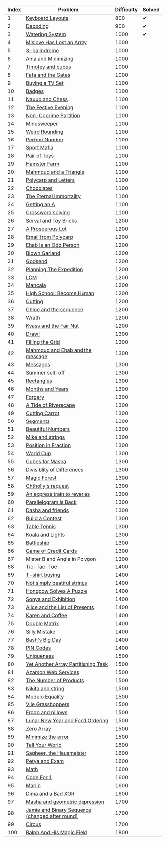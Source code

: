 | Index | Problem                                                                                            | Difficulty | Solved |
|-------|----------------------------------------------------------------------------------------------------|------------|--------|
| 1     | [Keyboard Layouts](https://codeforces.com/problemset/problem/831/B)                                | 800        | ✔      |
| 2     | [Decoding](https://codeforces.com/problemset/problem/746/B)                                        | 900        | ✔      |
| 3     | [Watering System](https://codeforces.com/problemset/problem/967/B)                                 | 1000       | ✔      |
| 4     | [Mislove Has Lost an Array](https://codeforces.com/problemset/problem/1204/B)                      | 1000       |        |
| 5     | [3-palindrome](https://codeforces.com/problemset/problem/805/B)                                    | 1000       |        |
| 6     | [Ania and Minimizing](https://codeforces.com/problemset/problem/1230/B)                            | 1000       |        |
| 7     | [Timofey and cubes](https://codeforces.com/problemset/problem/764/B)                               | 1000       |        |
| 8     | [Fafa and the Gates](https://codeforces.com/problemset/problem/935/B)                              | 1000       |        |
| 9     | [Buying a TV Set](https://codeforces.com/problemset/problem/1041/B)                                | 1100       |        |
| 10    | [Badges](https://codeforces.com/problemset/problem/1214/B)                                         | 1100       |        |
| 11    | [Nauuo and Chess](https://codeforces.com/problemset/problem/1173/B)                                | 1100       |        |
| 12    | [The Festive Evening](https://codeforces.com/problemset/problem/834/B)                             | 1100       |        |
| 13    | [Non-Coprime Partition](https://codeforces.com/problemset/problem/1038/B)                          | 1100       |        |
| 14    | [Minesweeper](https://codeforces.com/problemset/problem/984/B)                                     | 1100       |        |
| 15    | [Weird Rounding](https://codeforces.com/problemset/problem/779/B)                                  | 1100       |        |
| 16    | [Perfect Number](https://codeforces.com/problemset/problem/919/B)                                  | 1100       |        |
| 17    | [Sport Mafia](https://codeforces.com/problemset/problem/1195/B)                                    | 1100       |        |
| 18    | [Pair of Toys](https://codeforces.com/problemset/problem/1023/B)                                   | 1100       |        |
| 19    | [Hamster Farm](https://codeforces.com/problemset/problem/939/B)                                    | 1100       |        |
| 20    | [Mahmoud and a Triangle](https://codeforces.com/problemset/problem/766/B)                          | 1100       |        |
| 21    | [Polycarp and Letters](https://codeforces.com/problemset/problem/864/B)                            | 1100       |        |
| 22    | [Chocolates](https://codeforces.com/problemset/problem/1139/B)                                     | 1100       |        |
| 23    | [The Eternal Immortality](https://codeforces.com/problemset/problem/869/B)                         | 1100       |        |
| 24    | [Getting an A](https://codeforces.com/problemset/problem/991/B)                                    | 1100       |        |
| 25    | [Crossword solving](https://codeforces.com/problemset/problem/822/B)                               | 1100       |        |
| 26    | [Serval and Toy Bricks](https://codeforces.com/problemset/problem/1153/B)                          | 1200       |        |
| 27    | [A Prosperous Lot](https://codeforces.com/problemset/problem/934/B)                                | 1200       |        |
| 28    | [Email from Polycarp](https://codeforces.com/problemset/problem/1185/B)                            | 1200       |        |
| 29    | [Ehab Is an Odd Person](https://codeforces.com/problemset/problem/1174/B)                          | 1200       |        |
| 30    | [Blown Garland](https://codeforces.com/problemset/problem/758/B)                                   | 1200       |        |
| 31    | [Godsend](https://codeforces.com/problemset/problem/841/B)                                         | 1200       |        |
| 32    | [Planning The Expedition](https://codeforces.com/problemset/problem/1011/B)                        | 1200       |        |
| 33    | [LCM](https://codeforces.com/problemset/problem/1068/B)                                            | 1200       |        |
| 34    | [Mancala](https://codeforces.com/problemset/problem/975/B)                                         | 1200       |        |
| 35    | [High School: Become Human](https://codeforces.com/problemset/problem/987/B)                       | 1200       |        |
| 36    | [Cutting](https://codeforces.com/problemset/problem/998/B)                                         | 1200       |        |
| 37    | [Chloe and the sequence ](https://codeforces.com/problemset/problem/743/B)                         | 1200       |        |
| 38    | [Wrath](https://codeforces.com/problemset/problem/892/B)                                           | 1200       |        |
| 39    | [Kvass and the Fair Nut](https://codeforces.com/problemset/problem/1084/B)                         | 1200       |        |
| 40    | [Draw!](https://codeforces.com/problemset/problem/1131/B)                                          | 1300       |        |
| 41    | [Filling the Grid](https://codeforces.com/problemset/problem/1228/B)                               | 1300       |        |
| 42    | [Mahmoud and Ehab and the message](https://codeforces.com/problemset/problem/959/B)                | 1300       |        |
| 43    | [Messages](https://codeforces.com/problemset/problem/964/B)                                        | 1300       |        |
| 44    | [Summer sell-off](https://codeforces.com/problemset/problem/810/B)                                 | 1300       |        |
| 45    | [Rectangles](https://codeforces.com/problemset/problem/844/B)                                      | 1300       |        |
| 46    | [Months and Years](https://codeforces.com/problemset/problem/899/B)                                | 1300       |        |
| 47    | [Forgery](https://codeforces.com/problemset/problem/1059/B)                                        | 1300       |        |
| 48    | [A Tide of Riverscape](https://codeforces.com/problemset/problem/989/B)                            | 1300       |        |
| 49    | [Cutting Carrot](https://codeforces.com/problemset/problem/794/B)                                  | 1300       |        |
| 50    | [Segments](https://codeforces.com/problemset/problem/909/B)                                        | 1300       |        |
| 51    | [Beautiful Numbers](https://codeforces.com/problemset/problem/1265/B)                              | 1300       |        |
| 52    | [Mike and strings](https://codeforces.com/problemset/problem/798/B)                                | 1300       |        |
| 53    | [Position in Fraction](https://codeforces.com/problemset/problem/900/B)                            | 1300       |        |
| 54    | [World Cup](https://codeforces.com/problemset/problem/996/B)                                       | 1300       |        |
| 55    | [Cubes for Masha](https://codeforces.com/problemset/problem/887/B)                                 | 1300       |        |
| 56    | [Divisiblity of Differences](https://codeforces.com/problemset/problem/876/B)                      | 1300       |        |
| 57    | [Magic Forest](https://codeforces.com/problemset/problem/922/B)                                    | 1300       |        |
| 58    | [Chtholly's request](https://codeforces.com/problemset/problem/897/B)                              | 1300       |        |
| 59    | [An express train to reveries](https://codeforces.com/problemset/problem/814/B)                    | 1300       |        |
| 60    | [Parallelogram is Back](https://codeforces.com/problemset/problem/749/B)                           | 1300       |        |
| 61    | [Dasha and friends](https://codeforces.com/problemset/problem/761/B)                               | 1300       |        |
| 62    | [Build a Contest](https://codeforces.com/problemset/problem/1100/B)                                | 1300       |        |
| 63    | [Table Tennis](https://codeforces.com/problemset/problem/879/B)                                    | 1300       |        |
| 64    | [Koala and Lights](https://codeforces.com/problemset/problem/1209/B)                               | 1300       |        |
| 65    | [Battleship](https://codeforces.com/problemset/problem/965/B)                                      | 1300       |        |
| 66    | [Game of Credit Cards](https://codeforces.com/problemset/problem/777/B)                            | 1300       |        |
| 67    | [Mister B and Angle in Polygon](https://codeforces.com/problemset/problem/820/B)                   | 1300       |        |
| 68    | [Tic-Tac-Toe](https://codeforces.com/problemset/problem/907/B)                                     | 1400       |        |
| 69    | [T-shirt buying](https://codeforces.com/problemset/problem/799/B)                                  | 1400       |        |
| 70    | [Not simply beatiful strings](https://codeforces.com/problemset/problem/955/B)                     | 1400       |        |
| 71    | [Hongcow Solves A Puzzle](https://codeforces.com/problemset/problem/745/B)                         | 1400       |        |
| 72    | [Sonya and Exhibition](https://codeforces.com/problemset/problem/1004/B)                           | 1400       |        |
| 73    | [Alice and the List of Presents](https://codeforces.com/problemset/problem/1236/B)                 | 1400       |        |
| 74    | [Karen and Coffee](https://codeforces.com/problemset/problem/816/B)                                | 1400       |        |
| 75    | [Double Matrix](https://codeforces.com/problemset/problem/1162/B)                                  | 1400       |        |
| 76    | [Silly Mistake](https://codeforces.com/problemset/problem/1253/B)                                  | 1400       |        |
| 77    | [Bash's Big Day](https://codeforces.com/problemset/problem/757/B)                                  | 1400       |        |
| 78    | [PIN Codes](https://codeforces.com/problemset/problem/1263/B)                                      | 1400       |        |
| 79    | [Uniqueness](https://codeforces.com/problemset/problem/1208/B)                                     | 1500       |        |
| 80    | [Yet Another Array Partitioning Task](https://codeforces.com/problemset/problem/1114/B)            | 1500       |        |
| 81    | [Azamon Web Services](https://codeforces.com/problemset/problem/1281/B)                            | 1500       |        |
| 82    | [The Number of Products](https://codeforces.com/problemset/problem/1215/B)                         | 1500       |        |
| 83    | [Nikita and string](https://codeforces.com/problemset/problem/877/B)                               | 1500       |        |
| 84    | [Modulo Equality](https://codeforces.com/problemset/problem/1269/B)                                | 1500       |        |
| 85    | [Vile Grasshoppers](https://codeforces.com/problemset/problem/937/B)                               | 1500       |        |
| 86    | [Frodo and pillows](https://codeforces.com/problemset/problem/760/B)                               | 1500       |        |
| 87    | [Lunar New Year and Food Ordering](https://codeforces.com/problemset/problem/1106/B)               | 1500       |        |
| 88    | [Zero Array](https://codeforces.com/problemset/problem/1201/B)                                     | 1500       |        |
| 89    | [Minimize the error](https://codeforces.com/problemset/problem/960/B)                              | 1500       |        |
| 90    | [Tell Your World](https://codeforces.com/problemset/problem/849/B)                                 | 1600       |        |
| 91    | [Sagheer, the Hausmeister](https://codeforces.com/problemset/problem/812/B)                        | 1600       |        |
| 92    | [Petya and Exam](https://codeforces.com/problemset/problem/832/B)                                  | 1600       |        |
| 93    | [Math](https://codeforces.com/problemset/problem/1062/B)                                           | 1600       |        |
| 94    | [Code For 1](https://codeforces.com/problemset/problem/768/B)                                      | 1600       |        |
| 95    | [Marlin](https://codeforces.com/problemset/problem/980/B)                                          | 1600       |        |
| 96    | [Dima and a Bad XOR](https://codeforces.com/problemset/problem/1151/B)                             | 1600       |        |
| 97    | [Masha and geometric depression](https://codeforces.com/problemset/problem/789/B)                  | 1700       |        |
| 98    | [Jamie and Binary Sequence (changed after round)](https://codeforces.com/problemset/problem/916/B) | 1700       |        |
| 99    | [Circus](https://codeforces.com/problemset/problem/1138/B)                                         | 1700       |        |
| 100   | [Ralph And His Magic Field](https://codeforces.com/problemset/problem/894/B)                       | 1800       |        |
